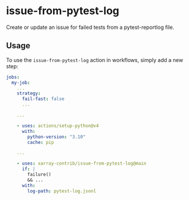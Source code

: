 # issue-from-pytest-log

Create or update an issue for failed tests from a pytest-reportlog file.

## Usage

To use the `issue-from-pytest-log` action in workflows, simply add a new step:
```yaml
jobs:
  my-job:
    ...
    strategy:
      fail-fast: false
      ...

    ...

    - uses: actions/setup-python@v4
      with:
        python-version: "3.10"
        cache: pip

    ...

    - uses: xarray-contrib/issue-from-pytest-log@main
      if: |
        failure()
        && ...
      with:
        log-path: pytest-log.jsonl
```
